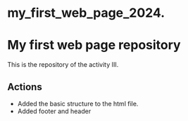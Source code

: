 # my_first_web_page_2024.

# My first web page repository

This is the repository of the activity III.

## Actions
- Added the basic structure to the html file.
- Added footer and header